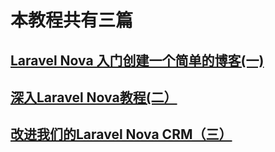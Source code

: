 # 本教程共有三篇

## [Laravel Nova 入门创建一个简单的博客(一)](https://leijingwei.com/archives/31)
## [深入Laravel Nova教程(二）](https://leijingwei.com/archives/57)
## [改进我们的Laravel Nova CRM（三）](https://leijingwei.com/archives/82)
